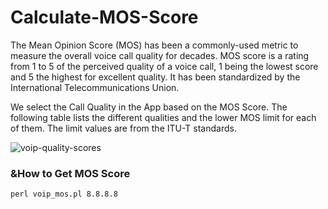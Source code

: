 # Calculate-MOS-Score
The Mean Opinion Score (MOS) has been a commonly-used metric to measure the overall voice call quality for decades. MOS score is a rating from 1 to 5 of the perceived quality of a voice call, 1 being the lowest score and 5 the highest for excellent quality. It has been standardized by the International Telecommunications Union.

We select the Call Quality in the App based on the MOS Score. The following table lists the different qualities and the lower MOS limit for each of them. The limit values are from the ITU-T standards.

![voip-quality-scores](https://user-images.githubusercontent.com/10137790/159337111-d9cd50ec-099f-4602-83e2-f381ae3e98ac.png)


### &How to Get MOS Score
```
perl voip_mos.pl 8.8.8.8
```
